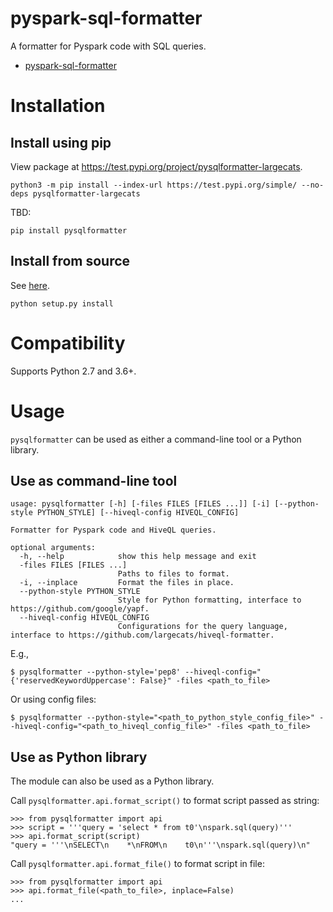 # pyspark-sql-formatter
A formatter for Pyspark code with SQL queries.

- [pyspark-sql-formatter](#pyspark-sql-formatter)

# Installation

## Install using pip
View package at https://test.pypi.org/project/pysqlformatter-largecats.
```
python3 -m pip install --index-url https://test.pypi.org/simple/ --no-deps pysqlformatter-largecats
```
TBD:
```
pip install pysqlformatter
```

## Install from source
See [here](https://docs.python.org/2/install/index.html#splitting-the-job-up).
```
python setup.py install
```

# Compatibility
Supports Python 2.7 and 3.6+.

# Usage
`pysqlformatter` can be used as either a command-line tool or a Python library.

## Use as command-line tool
```
usage: pysqlformatter [-h] [-files FILES [FILES ...]] [-i] [--python-style PYTHON_STYLE] [--hiveql-config HIVEQL_CONFIG]

Formatter for Pyspark code and HiveQL queries.

optional arguments:
  -h, --help            show this help message and exit
  -files FILES [FILES ...]
                        Paths to files to format.
  -i, --inplace         Format the files in place.
  --python-style PYTHON_STYLE
                        Style for Python formatting, interface to https://github.com/google/yapf.
  --hiveql-config HIVEQL_CONFIG
                        Configurations for the query language, interface to https://github.com/largecats/hiveql-formatter.
```
E.g.,
```
$ pysqlformatter --python-style='pep8' --hiveql-config="{'reservedKeywordUppercase': False}" -files <path_to_file>
```
Or using config files:
```
$ pysqlformatter --python-style="<path_to_python_style_config_file>" --hiveql-config="<path_to_hiveql_config_file>" -files <path_to_file>
```

## Use as Python library
The module can also be used as a Python library.

Call `pysqlformatter.api.format_script()` to format script passed as string:
```
>>> from pysqlformatter import api
>>> script = '''query = 'select * from t0'\nspark.sql(query)'''
>>> api.format_script(script)
"query = '''\nSELECT\n    *\nFROM\n    t0\n'''\nspark.sql(query)\n"
```
Call `pysqlformatter.api.format_file()` to format script in file:
```
>>> from pysqlformatter import api
>>> api.format_file(<path_to_file>, inplace=False)
...
```